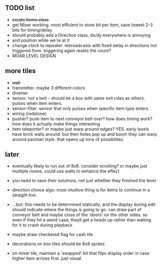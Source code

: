 
## TODO list

- ~~create Items class~~
- get Mixer working.  most efficient to store bit per item, save lowest 2-3 bits for timing/delay
- should probably add a Direction class, dx/dy everywhere is annoying
- and position while we're at it
- change clock to repeater.  rebroadcasts with fixed delay in directions not triggered from.  triggering again resets the count?
- MOAR LEVEL DESIGN

## more tiles
- ~~wall~~
- transmitter.  maybe 3 different colors
- diverter
- sensor.  not a belt - should be a box with same exit rules as others.  pulses when item enters.
- sensor-filter.  sensor that only pulses when specific item type enters
- wiring (redstone)
- pusher?  push item to next conveyor belt over?  how does timing work?  how does it actually make things interesting
- item teleporter?  or maybe just warp around edges?  YES.  early levels have brick walls around.  but then holes pop up and boom they can warp around pacman style.  that opens up tons of possibilites


## later
- eventually likely to run out of 8x8.  consider scrolling?  or maybe just multiple rooms.  could use walls to enhance the effect
- you need to save their solutions, not just whether they finished the level

- direction choice algo: most intuitive thing is for items to continue in a straight line.
- ...but: this needs to be determined statically, and the display during edit should indicate where the things is going to go.  can draw part of conveyor belt and maybe close of the 'doors' on the other sides.  so even if they hit a weird case, theyll get a heads up rather than waiting for it to crash during playback

- maybe draw checkered flag for cash tile
- decorations on box tiles should be 8x8 sprites
- on mixer tile, maintain a 'swapped' bit that flips display order in case higher item arrives first.  just visual
